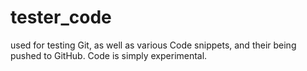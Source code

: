 # tester_code
used for testing Git, as well as various Code snippets, and their being pushed to GitHub.  Code is simply experimental.
